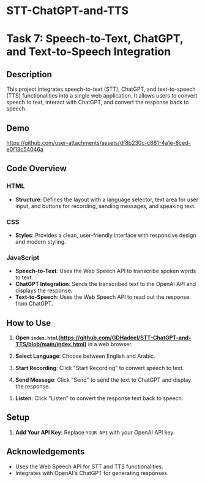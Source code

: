 # STT-ChatGPT-and-TTS

# Task 7: Speech-to-Text, ChatGPT, and Text-to-Speech Integration

## Description
This project integrates speech-to-text (STT), ChatGPT, and text-to-speech (TTS) functionalities into a single web application. It allows users to convert speech to text, interact with ChatGPT, and convert the response back to speech.


## Demo
https://github.com/user-attachments/assets/df8b230c-c881-4a1e-8ced-e0f13c54046a


## Code Overview

### HTML
- **Structure**: Defines the layout with a language selector, text area for user input, and buttons for recording, sending messages, and speaking text.

### CSS
- **Styles**: Provides a clean, user-friendly interface with responsive design and modern styling.

### JavaScript
- **Speech-to-Text**: Uses the Web Speech API to transcribe spoken words to text.
- **ChatGPT Integration**: Sends the transcribed text to the OpenAI API and displays the response.
- **Text-to-Speech**: Uses the Web Speech API to read out the response from ChatGPT.


## How to Use

1. **Open `index.html`(https://github.com/GDHadeel/STT-ChatGPT-and-TTS/blob/main/index.html)** in a web browser.

2. **Select Language**: Choose between English and Arabic.

3. **Start Recording**: Click "Start Recording" to convert speech to text.

4. **Send Message**: Click "Send" to send the text to ChatGPT and display the response.

5. **Listen**: Click "Listen" to convert the response text back to speech.

## Setup

1. **Add Your API Key**: Replace `YOUR API` with your OpenAI API key.


## Acknowledgements

- Uses the Web Speech API for STT and TTS functionalities.
- Integrates with OpenAI's ChatGPT for generating responses.
